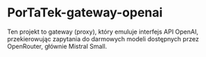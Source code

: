 # PorTaTek-gateway-openai
Ten projekt to gateway (proxy), który emuluje interfejs API OpenAI, przekierowując zapytania do darmowych modeli dostępnych przez OpenRouter, głównie Mistral Small.
